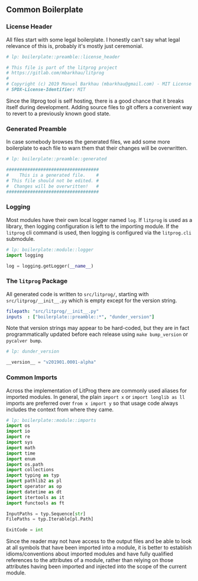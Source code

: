 
## Common Boilerplate

### License Header

All files start with some legal boilerplate. I honestly can't say what legal relevance of this is, probably it's mostly just ceremonial.

```python
# lp: boilerplate::preamble::license_header

# This file is part of the litprog project
# https://gitlab.com/mbarkhau/litprog
#
# Copyright (c) 2019 Manuel Barkhau (mbarkhau@gmail.com) - MIT License
# SPDX-License-Identifier: MIT
```

Since the litprog tool is self hosting, there is a good chance that it breaks itself during development. Adding source files to git offers a convenient way to revert to a previously known good state.

### Generated Preamble

In case somebody browses the generated files, we add some more boilerplate to each file to warn them that their changes will be overwritten.

```python
# lp: boilerplate::preamble::generated

###################################
#    This is a generated file.    #
# This file should not be edited. #
#  Changes will be overwritten!   #
###################################
```

### Logging

Most modules have their own local logger named `log`. If `litprog` is used as a library, then logging configuration is left to the importing module. If the `litprog` cli command is used, then logging is configured via the `litprog.cli` submodule.

```python
# lp: boilerplate::module::logger
import logging

log = logging.getLogger(__name__)
```


### The `litprog` Package

All generated code is written to `src/litprog/`, starting with `src/litprog/__init__.py` which is empty except for the version string.

```yaml
filepath: "src/litprog/__init__.py"
inputs  : ["boilerplate::preamble::*", "dunder_version"]
```

Note that version strings may appear to be hard-coded, but they are in fact programmatically updated before each release using `make bump_version` or `pycalver bump`.

```python
# lp: dunder_version

__version__ = "v201901.0001-alpha"
```

### Common Imports

Across the implementation of LitProg there are commonly used aliases for imported modules. In general, the plain `import x` or `import longlib as ll` imports are preferred over `from x import y` so that usage code always includes the context from where they came.

```python
# lp: boilerplate::module::imports
import os
import io
import re
import sys
import math
import time
import enum
import os.path
import collections
import typing as typ
import pathlib2 as pl
import operator as op
import datetime as dt
import itertools as it
import functools as ft

InputPaths = typ.Sequence[str]
FilePaths = typ.Iterable[pl.Path]

ExitCode = int
```

Since the reader may not have access to the output files and be able to look at all symbols that have been imported into a module, it is better to establish idioms/conventions about imported modules and have fully qualified references to the attributes of a module, rather than relying on those attributes having been imported and injected into the scope of the current module.

